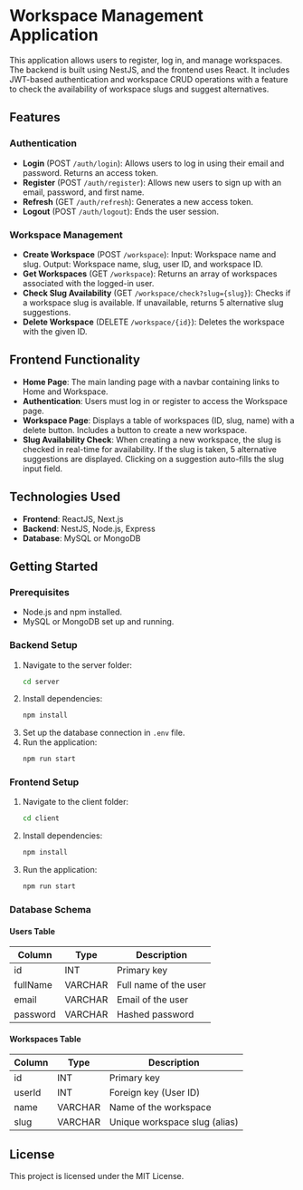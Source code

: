 
# Workspace Management Application

This application allows users to register, log in, and manage workspaces. The backend is built using NestJS, and the frontend uses React. It includes JWT-based authentication and workspace CRUD operations with a feature to check the availability of workspace slugs and suggest alternatives.

## Features

### Authentication
- **Login** (POST `/auth/login`): Allows users to log in using their email and password. Returns an access token.
- **Register** (POST `/auth/register`): Allows new users to sign up with an email, password, and first name.
- **Refresh** (GET `/auth/refresh`): Generates a new access token.
- **Logout** (POST `/auth/logout`): Ends the user session.

### Workspace Management
- **Create Workspace** (POST `/workspace`): Input: Workspace name and slug. Output: Workspace name, slug, user ID, and workspace ID.
- **Get Workspaces** (GET `/workspace`): Returns an array of workspaces associated with the logged-in user.
- **Check Slug Availability** (GET `/workspace/check?slug={slug}`): Checks if a workspace slug is available. If unavailable, returns 5 alternative slug suggestions.
- **Delete Workspace** (DELETE `/workspace/{id}`): Deletes the workspace with the given ID.

## Frontend Functionality

- **Home Page**: The main landing page with a navbar containing links to Home and Workspace.
- **Authentication**: Users must log in or register to access the Workspace page.
- **Workspace Page**: Displays a table of workspaces (ID, slug, name) with a delete button. Includes a button to create a new workspace.
- **Slug Availability Check**: When creating a new workspace, the slug is checked in real-time for availability. If the slug is taken, 5 alternative suggestions are displayed. Clicking on a suggestion auto-fills the slug input field.
  
## Technologies Used

- **Frontend**: ReactJS, Next.js
- **Backend**: NestJS, Node.js, Express
- **Database**: MySQL or MongoDB

## Getting Started

### Prerequisites
- Node.js and npm installed.
- MySQL or MongoDB set up and running.

### Backend Setup
1. Navigate to the server folder:
    ```bash
    cd server
    ```
2. Install dependencies:
    ```bash
    npm install
    ```
3. Set up the database connection in `.env` file.
4. Run the application:
    ```bash
    npm run start
    ```

### Frontend Setup
1. Navigate to the client folder:
    ```bash
    cd client
    ```
2. Install dependencies:
    ```bash
    npm install
    ```
3. Run the application:
    ```bash
    npm run start
    ```

### Database Schema

#### Users Table
| Column    | Type    | Description              |
|-----------|---------|--------------------------|
| id        | INT     | Primary key               |
| fullName  | VARCHAR | Full name of the user     |
| email     | VARCHAR | Email of the user         |
| password  | VARCHAR | Hashed password           |

#### Workspaces Table
| Column  | Type    | Description                  |
|---------|---------|------------------------------|
| id      | INT     | Primary key                   |
| userId  | INT     | Foreign key (User ID)         |
| name    | VARCHAR | Name of the workspace         |
| slug    | VARCHAR | Unique workspace slug (alias) |

## License

This project is licensed under the MIT License.
